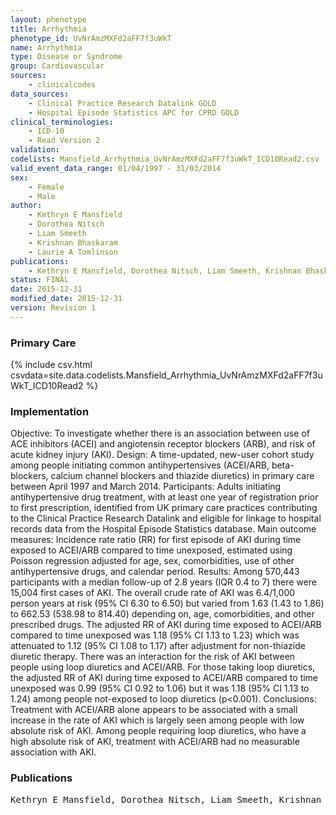 ```yaml
---
layout: phenotype
title: Arrhythmia
phenotype_id: UvNrAmzMXFd2aFF7f3uWkT
name: Arrhythmia
type: Disease or Syndrome
group: Cardiovascular
sources: 
    - clinicalcodes
data_sources:
    - Clinical Practice Research Datalink GOLD
    - Hospital Episode Statistics APC for CPRD GOLD
clinical_terminologies:
    - ICD-10
    - Read Version 2
validation:
codelists: Mansfield_Arrhythmia_UvNrAmzMXFd2aFF7f3uWkT_ICD10Read2.csv
valid_event_data_range: 01/04/1997 - 31/03/2014  
sex:
    - Female
    - Male
author:
    - Kethryn E Mansfield
    - Dorothea Nitsch
    - Liam Smeeth
    - Krishnan Bhaskaram
    - Laurie A Tomlinson    
publications:
    - Kethryn E Mansfield, Dorothea Nitsch, Liam Smeeth, Krishnan Bhaskaram, Laurie A Tomlinson, Renin-angiostensin system blockage and risk of acute kidney injury. 2015.
status: FINAL
date: 2015-12-31
modified_date: 2015-12-31
version: Revision 1
---
```



### Primary Care

{% include csv.html csvdata=site.data.codelists.Mansfield_Arrhythmia_UvNrAmzMXFd2aFF7f3uWkT_ICD10Read2 %}

### Implementation

Objective: To investigate whether there is an association between use of ACE inhibitors (ACEI) and angiotensin receptor blockers (ARB), and risk of acute kidney injury (AKI). Design: A time-updated, new-user cohort study among people initiating common antihypertensives (ACEI/ARB, beta-blockers, calcium channel blockers and thiazide diuretics) in primary care between April 1997 and March 2014. Participants: Adults initiating antihypertensive drug treatment, with at least one year of registration prior to first prescription, identified from UK primary care practices contributing to the Clinical Practice Research Datalink and eligible for linkage to hospital records data from the Hospital Episode Statistics database. Main outcome measures: Incidence rate ratio (RR) for first episode of AKI during time exposed to ACEI/ARB compared to time unexposed, estimated using Poisson regression adjusted for age, sex, comorbidities, use of other antihypertensive drugs, and calendar period. Results: Among 570,443 participants with a median follow-up of 2.8 years (IQR 0.4 to 7) there were 15,004 first cases of AKI. The overall crude rate of AKI was 6.4/1,000 person years at risk (95% CI 6.30 to 6.50) but varied from 1.63 (1.43 to 1.86) to 662.53 (538.98 to 814.40) depending on, age, comorbidities, and other prescribed drugs. The adjusted RR of AKI during time exposed to ACEI/ARB compared to time unexposed was 1.18 (95% CI 1.13 to 1.23) which was attenuated to 1.12 (95% CI 1.08 to 1.17) after adjustment for non-thiazide diuretic therapy. There was an interaction for the risk of AKI between people using loop diuretics and ACEI/ARB. For those taking loop diuretics, the adjusted RR of AKI during time exposed to ACEI/ARB compared to time unexposed was 0.99 (95% CI 0.92 to 1.06) but it was 1.18 (95% CI 1.13 to 1.24) among people not-exposed to loop diuretics (p<0.001). Conclusions: Treatment with ACEI/ARB alone appears to be associated with a small increase in the rate of AKI which is largely seen among people with low absolute risk of AKI. Among people requiring loop diuretics, who have a high absolute risk of AKI, treatment with ACEI/ARB had no measurable association with AKI.

### Publications

<pre>
Kethryn E Mansfield, Dorothea Nitsch, Liam Smeeth, Krishnan Bhaskaram, Laurie A Tomlinson, Renin-angiostensin system blockage and risk of acute kidney injury. 2015.
</pre>
